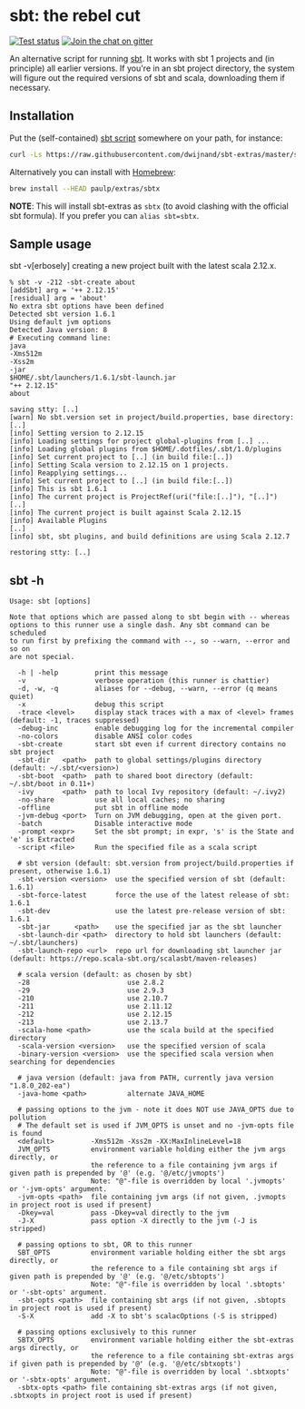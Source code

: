 sbt: the rebel cut
==================

[![Test status](https://github.com/paulp/sbt-extras/workflows/Test/badge.svg?branch=master)](https://github.com/paulp/sbt-extras/actions?query=branch%3Amaster+workflow%3ATest)
[![Join the chat on gitter](https://badges.gitter.im/paulp/sbt-extras.svg)](https://gitter.im/paulp/sbt-extras)

An alternative script for running [sbt](https://github.com/sbt/sbt "sbt home").
It works with sbt 1 projects and (in principle) all earlier versions.
If you're in an sbt project directory, the system will figure out the
required versions of sbt and scala, downloading them if necessary.

## Installation

Put the (self-contained) [sbt script](https://raw.githubusercontent.com/dwijnand/sbt-extras/master/sbt "sbt") somewhere on your path, for instance:

```bash
curl -Ls https://raw.githubusercontent.com/dwijnand/sbt-extras/master/sbt > ~/bin/sbt && chmod 0755 ~/bin/sbt
```

Alternatively you can install with [Homebrew](https://brew.sh/):

```bash
brew install --HEAD paulp/extras/sbtx
```

**NOTE**: This will install sbt-extras as `sbtx` (to avoid clashing with the official sbt formula). If you prefer you can `alias sbt=sbtx`.

## Sample usage

sbt -v[erbosely] creating a new project built with the latest scala 2.12.x.

```
% sbt -v -212 -sbt-create about
[addSbt] arg = '++ 2.12.15'
[residual] arg = 'about'
No extra sbt options have been defined
Detected sbt version 1.6.1
Using default jvm options
Detected Java version: 8
# Executing command line:
java
-Xms512m
-Xss2m
-jar
$HOME/.sbt/launchers/1.6.1/sbt-launch.jar
"++ 2.12.15"
about

saving stty: [..]
[warn] No sbt.version set in project/build.properties, base directory: [..]
[info] Setting version to 2.12.15
[info] Loading settings for project global-plugins from [..] ...
[info] Loading global plugins from $HOME/.dotfiles/.sbt/1.0/plugins
[info] Set current project to [..] (in build file:[..])
[info] Setting Scala version to 2.12.15 on 1 projects.
[info] Reapplying settings...
[info] Set current project to [..] (in build file:[..])
[info] This is sbt 1.6.1
[info] The current project is ProjectRef(uri("file:[..]"), "[..]") [..]
[info] The current project is built against Scala 2.12.15
[info] Available Plugins
[..]
[info] sbt, sbt plugins, and build definitions are using Scala 2.12.7

restoring stty: [..]
```

## sbt -h
```
Usage: sbt [options]

Note that options which are passed along to sbt begin with -- whereas
options to this runner use a single dash. Any sbt command can be scheduled
to run first by prefixing the command with --, so --warn, --error and so on
are not special.

  -h | -help         print this message
  -v                 verbose operation (this runner is chattier)
  -d, -w, -q         aliases for --debug, --warn, --error (q means quiet)
  -x                 debug this script
  -trace <level>     display stack traces with a max of <level> frames (default: -1, traces suppressed)
  -debug-inc         enable debugging log for the incremental compiler
  -no-colors         disable ANSI color codes
  -sbt-create        start sbt even if current directory contains no sbt project
  -sbt-dir   <path>  path to global settings/plugins directory (default: ~/.sbt/<version>)
  -sbt-boot  <path>  path to shared boot directory (default: ~/.sbt/boot in 0.11+)
  -ivy       <path>  path to local Ivy repository (default: ~/.ivy2)
  -no-share          use all local caches; no sharing
  -offline           put sbt in offline mode
  -jvm-debug <port>  Turn on JVM debugging, open at the given port.
  -batch             Disable interactive mode
  -prompt <expr>     Set the sbt prompt; in expr, 's' is the State and 'e' is Extracted
  -script <file>     Run the specified file as a scala script

  # sbt version (default: sbt.version from project/build.properties if present, otherwise 1.6.1)
  -sbt-version <version>  use the specified version of sbt (default: 1.6.1)
  -sbt-force-latest       force the use of the latest release of sbt: 1.6.1
  -sbt-dev                use the latest pre-release version of sbt: 1.6.1
  -sbt-jar      <path>    use the specified jar as the sbt launcher
  -sbt-launch-dir <path>  directory to hold sbt launchers (default: ~/.sbt/launchers)
  -sbt-launch-repo <url>  repo url for downloading sbt launcher jar (default: https://repo.scala-sbt.org/scalasbt/maven-releases)

  # scala version (default: as chosen by sbt)
  -28                        use 2.8.2
  -29                        use 2.9.3
  -210                       use 2.10.7
  -211                       use 2.11.12
  -212                       use 2.12.15
  -213                       use 2.13.7
  -scala-home <path>         use the scala build at the specified directory
  -scala-version <version>   use the specified version of scala
  -binary-version <version>  use the specified scala version when searching for dependencies

  # java version (default: java from PATH, currently java version "1.8.0_202-ea")
  -java-home <path>          alternate JAVA_HOME

  # passing options to the jvm - note it does NOT use JAVA_OPTS due to pollution
  # The default set is used if JVM_OPTS is unset and no -jvm-opts file is found
  <default>         -Xms512m -Xss2m -XX:MaxInlineLevel=18
  JVM_OPTS          environment variable holding either the jvm args directly, or
                    the reference to a file containing jvm args if given path is prepended by '@' (e.g. '@/etc/jvmopts')
                    Note: "@"-file is overridden by local '.jvmopts' or '-jvm-opts' argument.
  -jvm-opts <path>  file containing jvm args (if not given, .jvmopts in project root is used if present)
  -Dkey=val         pass -Dkey=val directly to the jvm
  -J-X              pass option -X directly to the jvm (-J is stripped)

  # passing options to sbt, OR to this runner
  SBT_OPTS          environment variable holding either the sbt args directly, or
                    the reference to a file containing sbt args if given path is prepended by '@' (e.g. '@/etc/sbtopts')
                    Note: "@"-file is overridden by local '.sbtopts' or '-sbt-opts' argument.
  -sbt-opts <path>  file containing sbt args (if not given, .sbtopts in project root is used if present)
  -S-X              add -X to sbt's scalacOptions (-S is stripped)

  # passing options exclusively to this runner
  SBTX_OPTS         environment variable holding either the sbt-extras args directly, or
                    the reference to a file containing sbt-extras args if given path is prepended by '@' (e.g. '@/etc/sbtxopts')
                    Note: "@"-file is overridden by local '.sbtxopts' or '-sbtx-opts' argument.
  -sbtx-opts <path> file containing sbt-extras args (if not given, .sbtxopts in project root is used if present)
```
